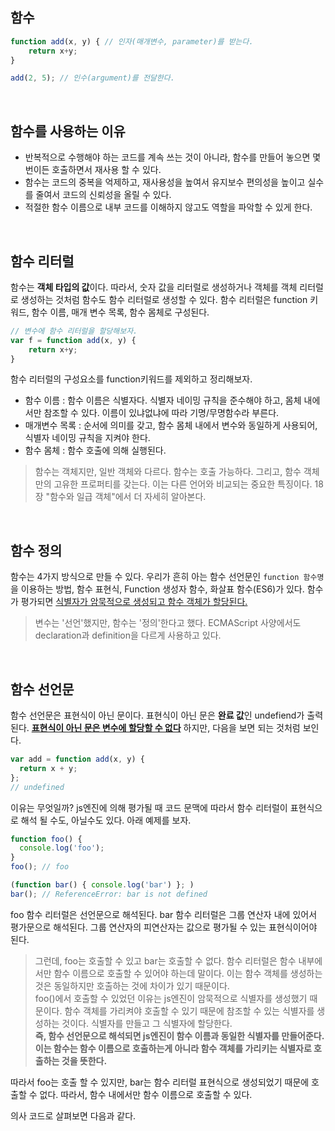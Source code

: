 ## 함수

```js
function add(x, y) { // 인자(매개변수, parameter)를 받는다.
	return x+y;
}

add(2, 5); // 인수(argument)를 전달한다.
```

<br />

## 함수를 사용하는 이유

- 반복적으로 수행해야 하는 코드를 계속 쓰는 것이 아니라, 함수를 만들어 놓으면 몇 번이든 호출하면서 재사용 할 수 있다.
- 함수는 코드의 중복을 억제하고, 재사용성을 높여서 유지보수 편의성을 높이고 실수를 줄여서 코드의 신뢰성을 올릴 수 있다.
- 적절한 함수 이름으로 내부 코드를 이해하지 않고도 역할을 파악할 수 있게 한다.

<br/>

## 함수 리터럴

함수는 **객체 타입의 값**이다. 따라서, 숫자 값을 리터럴로 생성하거나 객체를 객체 리터럴로 생성하는 것처럼 함수도 함수 리터럴로 생성할 수 있다. 함수 리터럴은 function 키워드, 함수 이름, 매개 변수 목록, 함수 몸체로 구성된다.

```js
// 변수에 함수 리터럴을 할당해보자.
var f = function add(x, y) {
	return x+y;
}
```

함수 리터럴의 구성요소를 function키워드를 제외하고 정리해보자.

- 함수 이름 : 함수 이름은 식별자다. 식별자 네이밍 규칙을 준수해야 하고, 몸체 내에서만 참조할 수 있다. 이름이 있냐없냐에 따라 기명/무명함수라 부른다.
- 매개변수 목록 : 순서에 의미를 갖고, 함수 몸체 내에서 변수와 동일하게 사용되어, 식별자 네이밍 규칙을 지켜야 한다.
- 함수 몸체 : 함수 호출에 의해 실행된다.

> 함수는 객체지만, 일반 객체와 다르다. 함수는 호출 가능하다. 그리고, 함수 객체만의 고유한 프로퍼티를 갖는다. 이는 다른 언어와 비교되는 중요한 특징이다. 18장 "함수와 일급 객체"에서 더 자세히 알아본다.

<br />

## 함수 정의

함수는 4가지 방식으로 만들 수 있다. 우리가 흔히 아는 함수 선언문인 `function 함수명`을 이용하는 방법, 함수 표현식, Function 생성자 함수, 화살표 함수(ES6)가 있다. 함수가 평가되면 <u>식별자가 암묵적으로 생성되고 함수 객체가 할당된다.</u> 

> 변수는 '선언'했지만, 함수는 '정의'한다고 했다. ECMAScript 사양에서도 declaration과 definition을 다르게 사용하고 있다.

<br />

## 함수 선언문

함수 선언문은 표현식이 아닌 문이다. 표현식이 아닌 문은 **완료 값**인 undefiend가 출력된다. <u>**표현식이 아닌 문은 변수에 할당할 수 없다**</u> 하지만, 다음을 보면 되는 것처럼 보인다.

```js
var add = function add(x, y) {
  return x + y;
};
// undefined
```

이유는 무엇일까? js엔진에 의해 평가될 때 코드 문맥에 따라서 함수 리터럴이 표현식으로 해석 될 수도, 아닐수도 있다. 아래 예제를 보자.

```js
function foo() {
  console.log('foo');
}
foo(); // foo

(function bar() { console.log('bar') }; )
bar(); // ReferenceError: bar is not defined
```

foo 함수 리터럴은 선언문으로 해석된다. bar 함수 리터럴은 그룹 연산자 내에 있어서 평가문으로 해석된다. 그룹 연산자의 피연산자는 값으로 평가될 수 있는 표현식이어야 된다.

> 그런데, foo는 호출할 수 있고 bar는 호출할 수 없다. 함수 리터럴은 함수 내부에서만 함수 이름으로 호출할 수 있어야 하는데 말이다. 이는 함수 객체를 생성하는 것은 동일하지만 호출하는 것에 차이가 있기 때문이다.  
> foo()에서 호출할 수 있었던 이유는 js엔진이 암묵적으로 식별자를 생성했기 때문이다. 함수 객체를 가리켜야 호출할 수 있기 때문에 참조할 수 있는 식별자를 생성하는 것이다. 식별자를 만들고 그 식별자에 할당한다.  
> **즉, 함수 선언문으로 해석되면 js엔진이 함수 이름과 동일한 식별자를 만들어준다. 이는 함수는 함수 이름으로 호출하는게 아니라 함수 객체를 가리키는 식별자로 호출하는 것을 뜻한다.**

따라서 foo는 호출 할 수 있지만, bar는 함수 리터럴 표현식으로 생성되었기 때문에 호출할 수 없다. 따라서, 함수 내에서만 함수 이름으로 호출할 수 있다.  

의사 코드로 살펴보면 다음과 같다.
